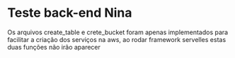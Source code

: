# Teste back-end Nina
Os arquivos create_table e crete_bucket foram apenas implementados para facilitar a criação dos serviços na aws, ao rodar framework servelles estas duas funções não irão aparecer
